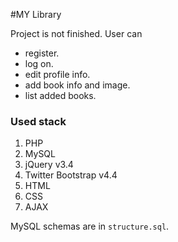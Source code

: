 #MY Library

Project is not finished.
User can 
- register.
- log on.
- edit profile info.
- add book info and image.
- list added books.

### Used stack 
1. PHP
2. MySQL
3. jQuery v3.4
4. Twitter Bootstrap v4.4
5. HTML
6. CSS
7. AJAX

MySQL schemas are in `structure.sql`.